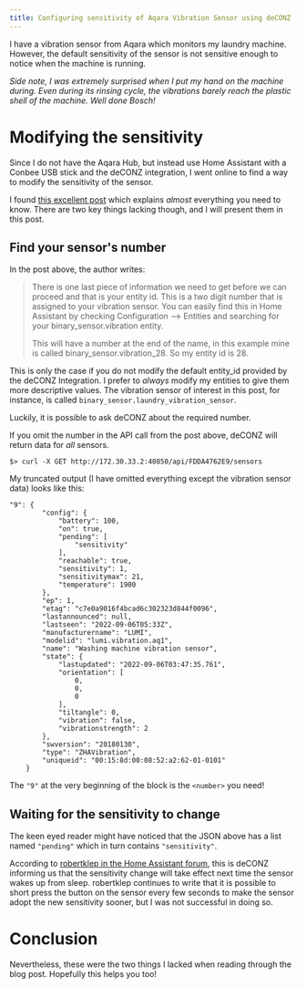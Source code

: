 ```yaml
---
title: Configuring sensitivity of Aqara Vibration Sensor using deCONZ (Home Assistant)
---
```


I have a vibration sensor from Aqara which monitors my laundry machine.
However, the default sensitivity of the sensor is not sensitive enough to notice when the machine is running.

_Side note, I was extremely surprised when I put my hand on the machine during.
Even during its rinsing cycle, the vibrations barely reach the plastic shell of the machine.
Well done Bosch!_

# Modifying the sensitivity

Since I do not have the Aqara Hub, but instead use Home Assistant with a Conbee USB stick and the deCONZ integration,
I went online to find a way to modify the sensitivity of the sensor.

I found [this excellent post](https://blog.galt.me/home-assistant-deconz-zigbee-rest-api-usage/) which explains
_almost_ everything you need to know.
There are two key things lacking though, and I will present them in this post.

## Find your sensor's number

In the post above, the author writes:

> There is one last piece of information we need to get before we can proceed and that is your entity id.
> This is a two digit number that is assigned to your vibration sensor.
> You can easily find this in Home Assistant by checking Configuration --> Entities and searching for your
> binary_sensor.vibration entity.
>
> This will have a number at the end of the name, in this example mine is called binary_sensor.vibration_28.
> So my entity id is 28.

This is only the case if you do not modify the default entity_id provided by the deCONZ Integration.
I prefer to _always_ modify my entities to give them more descriptive values.
The vibration sensor of interest in this post, for instance, is called
`binary_sensor.laundry_vibration_sensor`.

Luckily, it is possible to ask deCONZ about the required number.

If you omit the number in the API call from the post above, deCONZ will return data for _all_ sensors.

```shell
$> curl -X GET http://172.30.33.2:40850/api/FDDA4762E9/sensors
```

My truncated output (I have omitted everything except the vibration sensor data) looks like this:

```shell
"9": {
        "config": {
            "battery": 100,
            "on": true,
            "pending": [
                "sensitivity"
            ],
            "reachable": true,
            "sensitivity": 1,
            "sensitivitymax": 21,
            "temperature": 1900
        },
        "ep": 1,
        "etag": "c7e0a9016f4bcad6c302323d844f0096",
        "lastannounced": null,
        "lastseen": "2022-09-06T05:33Z",
        "manufacturername": "LUMI",
        "modelid": "lumi.vibration.aq1",
        "name": "Washing machine vibration sensor",
        "state": {
            "lastupdated": "2022-09-06T03:47:35.761",
            "orientation": [
                0,
                0,
                0
            ],
            "tiltangle": 0,
            "vibration": false,
            "vibrationstrength": 2
        },
        "swversion": "20180130",
        "type": "ZHAVibration",
        "uniqueid": "00:15:8d:00:08:52:a2:62-01-0101"
    }
```

The `"9"` at the very beginning of the block is the `<number>` you need!

## Waiting for the sensitivity to change

The keen eyed reader might have noticed that the JSON above has a list named `"pending"` which in turn contains
`"sensitivity"`.

According to
[robertklep in the Home Assistant forum](https://community.home-assistant.io/t/set-the-sensitivity-for-xiaomi-vibration-sensor-through-rest-api-deconz/95543/38?u=erikthorsell),
this is deCONZ informing us that the sensitivity change will take effect next time the sensor wakes up from sleep.
robertklep continues to write that it is possible to short press the button on the sensor every few seconds to make
the sensor adopt the new sensitivity sooner, but I was not successful in doing so.

# Conclusion

Nevertheless, these were the two things I lacked when reading through the blog post.
Hopefully this helps you too!